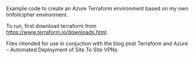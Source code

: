 Example code to create an Azure Terraform environment based on my own tinfoilcipher environment.

To run, first download terraform from https://www.terraform.io/downloads.html.

Files intended for use in conjuction with the blog post Terraform and Azure – Automated Deployment of Site To Site VPNs
